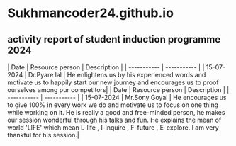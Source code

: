 # Sukhmancoder24.github.io 
## activity report of student induction programme 2024
| Date | Resource person | Description |
| ----------- | ----------- |
| 15-07-2024 | Dr.Pyare lal | He enlightens us by his experienced words and motivate us to happily start our new journey and encourages us to proof ourselves among pur competitors| 
| Date | Resource person | Description | 
| ----------- | ----------- |
| 15-07-2024 | Mr.Sony Goyal | He encourages us to give 100% in every work we do and motivate us to focus on one thing while working on it. He is really a good and free-minded person, he makes our session wonderful through his talks and fun. He explains the mean of world 'LIFE' which mean L-life , I-inquire , F-future , E-explore. I am very thankful for his session.| 
